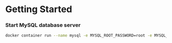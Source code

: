 # Getting Started

### Start MySQL database server
```bash
docker container run --name mysql -e MYSQL_ROOT_PASSWORD=root -e MYSQL_DATABASE=product_management -p 3306:3306 mysql:8.0.25
```
